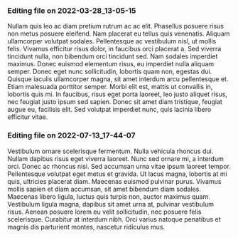 

### Editing file on 2022-03-28_13-05-15

Nullam quis leo ac diam pretium rutrum ac ac elit. Phasellus posuere risus non metus posuere eleifend. Nam placerat eu tellus quis venenatis. Aliquam ullamcorper volutpat sodales. Pellentesque ac vestibulum nisl, ut mollis felis. Vivamus efficitur risus dolor, in faucibus orci placerat a. Sed viverra tincidunt nulla, non bibendum orci tincidunt sed.
Nam sodales imperdiet maximus. Donec euismod elementum risus, eu imperdiet nulla aliquam semper. Donec eget nunc sollicitudin, lobortis quam non, egestas dui. Quisque iaculis ullamcorper magna, sit amet interdum arcu pellentesque et. Etiam malesuada porttitor semper. Morbi elit est, mattis ut convallis in, lobortis quis mi. In faucibus, risus eget porta laoreet, leo justo aliquet risus, nec feugiat justo ipsum sed sapien. Donec sit amet diam tristique, feugiat augue eu, facilisis elit. Sed volutpat imperdiet nunc, quis lacinia libero efficitur vitae.




### Editing file on 2022-07-13_17-44-07

Vestibulum ornare scelerisque fermentum. Nulla vehicula rhoncus dui. Nullam dapibus risus eget viverra laoreet. Nunc sed ornare mi, a interdum orci. Donec ac rhoncus nisi. Sed accumsan urna vitae ipsum laoreet tempor. Pellentesque volutpat eget metus et gravida. Ut lacus magna, lobortis at mi quis, ultricies placerat diam. Maecenas euismod pulvinar purus. Vivamus mollis sapien et diam accumsan, sit amet bibendum diam sodales. Maecenas libero ligula, luctus quis turpis non, auctor maximus quam. Vestibulum ligula magna, dapibus sit amet urna at, pulvinar vestibulum risus. Aenean posuere lorem eu velit sollicitudin, nec posuere felis scelerisque. Curabitur at interdum nibh. Orci varius natoque penatibus et magnis dis parturient montes, nascetur ridiculus mus.


